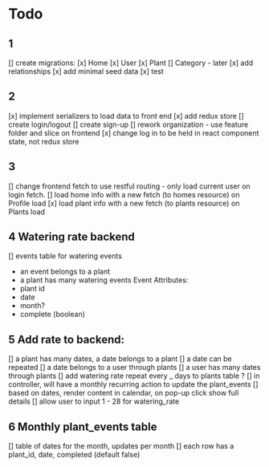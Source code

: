 # Todo

## 1
[] create migrations:
   [x] Home
   [x] User
   [x] Plant
   [] Category - later
[x] add relationships
[x] add minimal seed data
[x] test

## 2
[x] implement serializers to load data to front end
[x] add redux store
[] create login/logout
[] create sign-up
[] rework organization - use feature folder and slice on frontend
[x] change log in to be held in react component state, not redux store

## 3
[] change frontend fetch to use restful routing - only load current user on login fetch.
[] load home info with a new fetch (to homes resource) on Profile load
[x] load plant info with a new fetch (to plants resource) on Plants load

## 4 Watering rate backend
[] events table for watering events
 - an event belongs to a plant
 - a plant has many watering events
 Event Attributes:
 - plant id
 - date
 - month?
 - complete (boolean)

 ## 5 Add rate to backend:
 [] a plant has many dates, a date belongs to a plant
 [] a date can be repeated
 [] a date belongs to a user through plants
 [] a user has many dates through plants
 [] add watering rate repeat every _ days to plants table ?
 [] in controller, will have a monthly recurring action to update the plant_events
 [] based on dates, render content in calendar, on pop-up click show full details
 [] allow user to input 1 - 28 for watering_rate

 ## 6 Monthly plant_events table
 [] table of dates for the month, updates per month
 [] each row has a plant_id, date, completed (default false)
